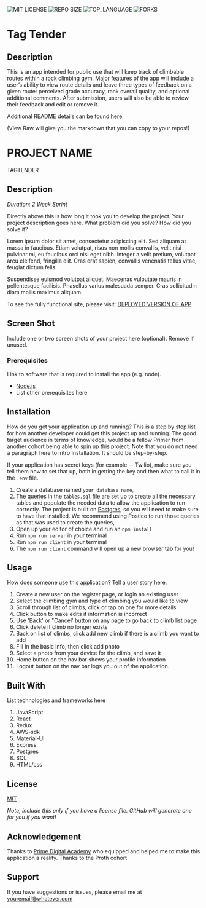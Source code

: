 ![MIT LICENSE](https://img.shields.io/github/license/scottbromander/the_marketplace.svg?style=flat-square)
![REPO SIZE](https://img.shields.io/github/repo-size/scottbromander/the_marketplace.svg?style=flat-square)
![TOP_LANGUAGE](https://img.shields.io/github/languages/top/scottbromander/the_marketplace.svg?style=flat-square)
![FORKS](https://img.shields.io/github/forks/scottbromander/the_marketplace.svg?style=social)


# Tag Tender

## Description

This is an app intended for public use that will keep track of climbable routes within a rock climbing gym. Major features of the app will include a user’s ability to view route details and leave three types of feedback on a given route: perceived grade accuracy, rank overall quality, and optional additional comments. After submission, users will also be able to review their feedback and edit or remove it.

Additional README details can be found [here](https://github.com/PrimeAcademy/readme-template/blob/master/README.md).

(View Raw will give you the markdown that you can copy to your repos!)


# PROJECT NAME

TAGTENDER

## Description

_Duration: 2 Week Sprint_

Directly above this is how long it took you to develop the project. Your project description goes here. What problem did you solve? How did you solve it? 

Lorem ipsum dolor sit amet, consectetur adipiscing elit. Sed aliquam at massa in faucibus. Etiam volutpat, risus non mollis convallis, velit nisi pulvinar mi, eu faucibus orci nisi eget nibh. Integer a velit pretium, volutpat arcu eleifend, fringilla elit. Cras erat sapien, convallis venenatis tellus vitae, feugiat dictum felis.

Suspendisse euismod volutpat aliquet. Maecenas vulputate mauris in pellentesque facilisis. Phasellus varius malesuada semper. Cras sollicitudin diam mollis maximus aliquam.

To see the fully functional site, please visit: [DEPLOYED VERSION OF APP](www.heroku.com)

## Screen Shot

Include one or two screen shots of your project here (optional). Remove if unused.

### Prerequisites

Link to software that is required to install the app (e.g. node).

- [Node.js](https://nodejs.org/en/)
- List other prerequisites here

## Installation

How do you get your application up and running? This is a step by step list for how another developer could get this project up and running. The good target audience in terms of knowledge, would be a fellow Primer from another cohort being able to spin up this project. Note that you do not need a paragraph here to intro Installation. It should be step-by-step.

If your application has secret keys (for example --  Twilio), make sure you tell them how to set that up, both in getting the key and then what to call it in the `.env` file.

1. Create a database named `your database name`,
2. The queries in the `tables.sql` file are set up to create all the necessary tables and populate the needed data to allow the application to run correctly. The project is built on [Postgres](https://www.postgresql.org/download/), so you will need to make sure to have that installed. We recommend using Postico to run those queries as that was used to create the queries, 
3. Open up your editor of choice and run an `npm install`
4. Run `npm run server` in your terminal
5. Run `npm run client` in your terminal
6. The `npm run client` command will open up a new browser tab for you!

## Usage
How does someone use this application? Tell a user story here.

1. Create a new user on the register page, or login an existing user
2. Select the climbing gym and type of climbing you would like to view
3. Scroll through list of climbs, click or tap on one for more details
4. Click button to make edits if information is incorrect
5. Use 'Back' or "Cancel' button on any page to go back to climb list page
5. Click delete if climb no longer exists
6. Back on list of climbs, click add new climb if there is a climb you want to add
7. Fill in the basic info, then click add photo
8. Select a photo from your device for the climb, and save it
9. Home button on the nav bar shows your profile information
10. Logout button on the nav bar logs you out of the application.


## Built With

List technologies and frameworks here

1. JavaScript
2. React
3. Redux
4. AWS-sdk
5. Material-UI
6. Express
7. Postgres
8. SQL
9. HTML/css


## License
[MIT](https://choosealicense.com/licenses/mit/)

_Note, include this only if you have a license file. GitHub will generate one for you if you want!_

## Acknowledgement
Thanks to [Prime Digital Academy](www.primeacademy.io) who equipped and helped me to make this application a reality. Thanks to the Proth cohort

## Support
If you have suggestions or issues, please email me at [youremail@whatever.com](www.google.com)